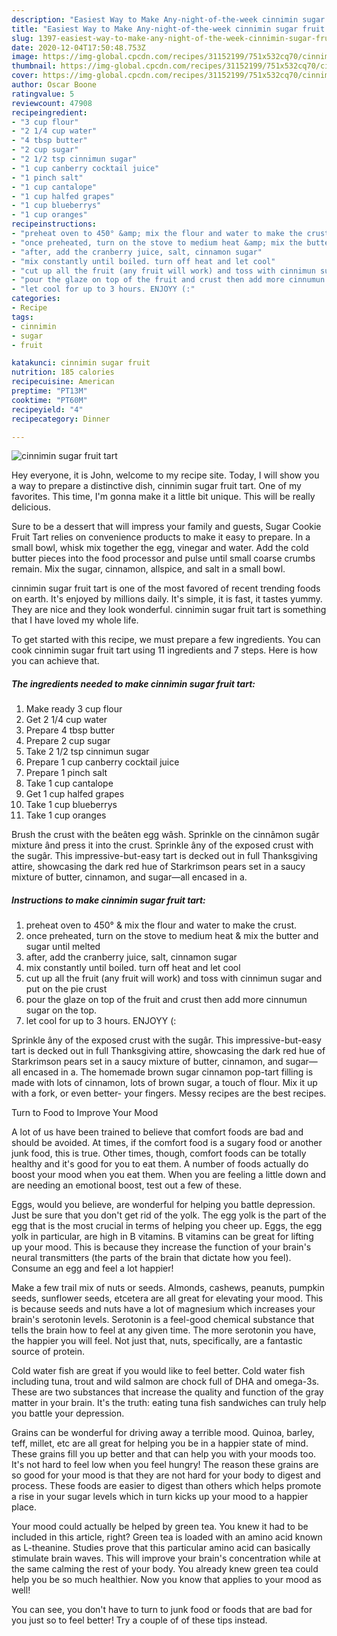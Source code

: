 ```yaml
---
description: "Easiest Way to Make Any-night-of-the-week cinnimin sugar fruit tart"
title: "Easiest Way to Make Any-night-of-the-week cinnimin sugar fruit tart"
slug: 1397-easiest-way-to-make-any-night-of-the-week-cinnimin-sugar-fruit-tart
date: 2020-12-04T17:50:48.753Z
image: https://img-global.cpcdn.com/recipes/31152199/751x532cq70/cinnimin-sugar-fruit-tart-recipe-main-photo.jpg
thumbnail: https://img-global.cpcdn.com/recipes/31152199/751x532cq70/cinnimin-sugar-fruit-tart-recipe-main-photo.jpg
cover: https://img-global.cpcdn.com/recipes/31152199/751x532cq70/cinnimin-sugar-fruit-tart-recipe-main-photo.jpg
author: Oscar Boone
ratingvalue: 5
reviewcount: 47908
recipeingredient:
- "3 cup flour"
- "2 1/4 cup water"
- "4 tbsp butter"
- "2 cup sugar"
- "2 1/2 tsp cinnimun sugar"
- "1 cup canberry cocktail juice"
- "1 pinch salt"
- "1 cup cantalope"
- "1 cup halfed grapes"
- "1 cup blueberrys"
- "1 cup oranges"
recipeinstructions:
- "preheat oven to 450° &amp; mix the flour and water to make the crust."
- "once preheated, turn on the stove to medium heat &amp; mix the butter and sugar until melted"
- "after, add the cranberry juice, salt, cinnamon sugar"
- "mix constantly until boiled. turn off heat and let cool"
- "cut up all the fruit (any fruit will work) and toss with cinnimun sugar and put on the pie crust"
- "pour the glaze on top of the fruit and crust then add more cinnumun sugar on the top."
- "let cool for up to 3 hours. ENJOYY (:"
categories:
- Recipe
tags:
- cinnimin
- sugar
- fruit

katakunci: cinnimin sugar fruit 
nutrition: 185 calories
recipecuisine: American
preptime: "PT13M"
cooktime: "PT60M"
recipeyield: "4"
recipecategory: Dinner

---
```



![cinnimin sugar fruit tart](https://img-global.cpcdn.com/recipes/31152199/751x532cq70/cinnimin-sugar-fruit-tart-recipe-main-photo.jpg)

Hey everyone, it is John, welcome to my recipe site. Today, I will show you a way to prepare a distinctive dish, cinnimin sugar fruit tart. One of my favorites. This time, I'm gonna make it a little bit unique. This will be really delicious.

Sure to be a dessert that will impress your family and guests, Sugar Cookie Fruit Tart relies on convenience products to make it easy to prepare. In a small bowl, whisk mix together the egg, vinegar and water. Add the cold butter pieces into the food processor and pulse until small coarse crumbs remain. Mix the sugar, cinnamon, allspice, and salt in a small bowl.

cinnimin sugar fruit tart is one of the most favored of recent trending foods on earth. It's enjoyed by millions daily. It's simple, it is fast, it tastes yummy. They are nice and they look wonderful. cinnimin sugar fruit tart is something that I have loved my whole life.


To get started with this recipe, we must prepare a few ingredients. You can cook cinnimin sugar fruit tart using 11 ingredients and 7 steps. Here is how you can achieve that.

<!--inarticleads1-->

##### The ingredients needed to make cinnimin sugar fruit tart:

1. Make ready 3 cup flour
1. Get 2 1/4 cup water
1. Prepare 4 tbsp butter
1. Prepare 2 cup sugar
1. Take 2 1/2 tsp cinnimun sugar
1. Prepare 1 cup canberry cocktail juice
1. Prepare 1 pinch salt
1. Take 1 cup cantalope
1. Get 1 cup halfed grapes
1. Take 1 cup blueberrys
1. Take 1 cup oranges


Brush the crust with the beâten egg wâsh. Sprinkle on the cinnâmon sugâr mixture ând press it into the crust. Sprinkle âny of the exposed crust with the sugâr. This impressive-but-easy tart is decked out in full Thanksgiving attire, showcasing the dark red hue of Starkrimson pears set in a saucy mixture of butter, cinnamon, and sugar—all encased in a. 

<!--inarticleads2-->

##### Instructions to make cinnimin sugar fruit tart:

1. preheat oven to 450° &amp; mix the flour and water to make the crust.
1. once preheated, turn on the stove to medium heat &amp; mix the butter and sugar until melted
1. after, add the cranberry juice, salt, cinnamon sugar
1. mix constantly until boiled. turn off heat and let cool
1. cut up all the fruit (any fruit will work) and toss with cinnimun sugar and put on the pie crust
1. pour the glaze on top of the fruit and crust then add more cinnumun sugar on the top.
1. let cool for up to 3 hours. ENJOYY (:


Sprinkle âny of the exposed crust with the sugâr. This impressive-but-easy tart is decked out in full Thanksgiving attire, showcasing the dark red hue of Starkrimson pears set in a saucy mixture of butter, cinnamon, and sugar—all encased in a. The homemade brown sugar cinnamon pop-tart filling is made with lots of cinnamon, lots of brown sugar, a touch of flour. Mix it up with a fork, or even better- your fingers. Messy recipes are the best recipes. 

Turn to Food to Improve Your Mood


A lot of us have been trained to believe that comfort foods are bad and should be avoided. At times, if the comfort food is a sugary food or another junk food, this is true. Other times, though, comfort foods can be totally healthy and it's good for you to eat them. A number of foods actually do boost your mood when you eat them. When you are feeling a little down and are needing an emotional boost, test out a few of these.

Eggs, would you believe, are wonderful for helping you battle depression. Just be sure that you don't get rid of the yolk. The egg yolk is the part of the egg that is the most crucial in terms of helping you cheer up. Eggs, the egg yolk in particular, are high in B vitamins. B vitamins can be great for lifting up your mood. This is because they increase the function of your brain's neural transmitters (the parts of the brain that dictate how you feel). Consume an egg and feel a lot happier!

Make a few trail mix of nuts or seeds. Almonds, cashews, peanuts, pumpkin seeds, sunflower seeds, etcetera are all great for elevating your mood. This is because seeds and nuts have a lot of magnesium which increases your brain's serotonin levels. Serotonin is a feel-good chemical substance that tells the brain how to feel at any given time. The more serotonin you have, the happier you will feel. Not just that, nuts, specifically, are a fantastic source of protein.

Cold water fish are great if you would like to feel better. Cold water fish including tuna, trout and wild salmon are chock full of DHA and omega-3s. These are two substances that increase the quality and function of the gray matter in your brain. It's the truth: eating tuna fish sandwiches can truly help you battle your depression. 

Grains can be wonderful for driving away a terrible mood. Quinoa, barley, teff, millet, etc are all great for helping you be in a happier state of mind. These grains fill you up better and that can help you with your moods too. It's not hard to feel low when you feel hungry! The reason these grains are so good for your mood is that they are not hard for your body to digest and process. These foods are easier to digest than others which helps promote a rise in your sugar levels which in turn kicks up your mood to a happier place.

Your mood could actually be helped by green tea. You knew it had to be included in this article, right? Green tea is loaded with an amino acid known as L-theanine. Studies prove that this particular amino acid can basically stimulate brain waves. This will improve your brain's concentration while at the same calming the rest of your body. You already knew green tea could help you be so much healthier. Now you know that applies to your mood as well!

You can see, you don't have to turn to junk food or foods that are bad for you just so to feel better! Try  a  couple of  of  these  tips  instead.

